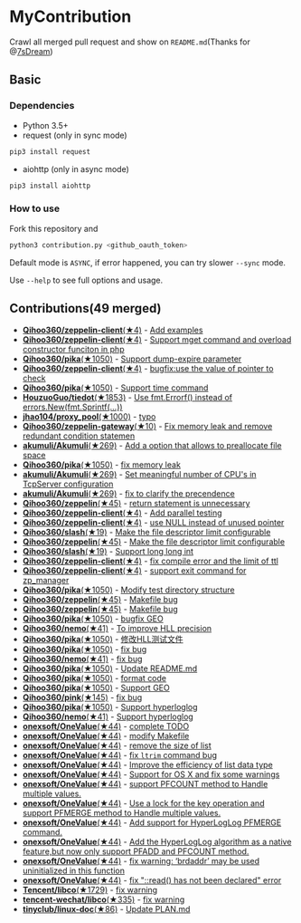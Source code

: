 # MyContribution

Crawl all merged pull request and show on `README.md`(Thanks for @[7sDream](https://github.com/7sDream))

## Basic

### Dependencies

 - Python 3.5+
 - request (only in sync mode)

```bash
pip3 install request
```
 - aiohttp (only in async mode)

```bash
pip3 install aiohttp
```

### How to use

Fork this repository and 

```bash
python3 contribution.py <github_oauth_token>
```

Default mode is `ASYNC`, if error happened, you can try slower `--sync` mode.

Use `--help` to see full options and usage.

## Contributions(49 merged)

* [**Qihoo360/zeppelin-client**(★4)](https://github.com/Qihoo360/zeppelin-client) - [Add examples](https://github.com/Qihoo360/zeppelin-client/pulls/11)
* [**Qihoo360/zeppelin-client**(★4)](https://github.com/Qihoo360/zeppelin-client) - [Support mget command and overload constructor funciton in php](https://github.com/Qihoo360/zeppelin-client/pulls/9)
* [**Qihoo360/pika**(★1050)](https://github.com/Qihoo360/pika) - [Support dump-expire parameter](https://github.com/Qihoo360/pika/pulls/127)
* [**Qihoo360/zeppelin-client**(★4)](https://github.com/Qihoo360/zeppelin-client) - [bugfix:use the value of pointer to check](https://github.com/Qihoo360/zeppelin-client/pulls/8)
* [**Qihoo360/pika**(★1050)](https://github.com/Qihoo360/pika) - [Support time command](https://github.com/Qihoo360/pika/pulls/124)
* [**HouzuoGuo/tiedot**(★1853)](https://github.com/HouzuoGuo/tiedot) - [Use fmt.Errorf() instead of errors.New(fmt.Sprintf(...))](https://github.com/HouzuoGuo/tiedot/pulls/133)
* [**jhao104/proxy_pool**(★1000)](https://github.com/jhao104/proxy_pool) - [typo](https://github.com/jhao104/proxy_pool/pulls/42)
* [**Qihoo360/zeppelin-gateway**(★10)](https://github.com/Qihoo360/zeppelin-gateway) - [Fix memory leak and remove redundant condition statemen](https://github.com/Qihoo360/zeppelin-gateway/pulls/1)
* [**akumuli/Akumuli**(★269)](https://github.com/akumuli/Akumuli) - [Add a option that allows to preallocate file space](https://github.com/akumuli/Akumuli/pulls/185)
* [**Qihoo360/pika**(★1050)](https://github.com/Qihoo360/pika) - [fix memory leak](https://github.com/Qihoo360/pika/pulls/98)
* [**akumuli/Akumuli**(★269)](https://github.com/akumuli/Akumuli) - [Set meaningful number of CPU's in TcpServer configuration](https://github.com/akumuli/Akumuli/pulls/184)
* [**akumuli/Akumuli**(★269)](https://github.com/akumuli/Akumuli) - [fix to clarify the precendence](https://github.com/akumuli/Akumuli/pulls/182)
* [**Qihoo360/zeppelin**(★45)](https://github.com/Qihoo360/zeppelin) - [return statement is unnecessary](https://github.com/Qihoo360/zeppelin/pulls/6)
* [**Qihoo360/zeppelin-client**(★4)](https://github.com/Qihoo360/zeppelin-client) - [Add parallel testing](https://github.com/Qihoo360/zeppelin-client/pulls/4)
* [**Qihoo360/zeppelin-client**(★4)](https://github.com/Qihoo360/zeppelin-client) - [use NULL instead of unused pointer](https://github.com/Qihoo360/zeppelin-client/pulls/3)
* [**Qihoo360/slash**(★19)](https://github.com/Qihoo360/slash) - [Make the file descriptor limit configurable](https://github.com/Qihoo360/slash/pulls/3)
* [**Qihoo360/zeppelin**(★45)](https://github.com/Qihoo360/zeppelin) - [Make the file descriptor limit configurable](https://github.com/Qihoo360/zeppelin/pulls/5)
* [**Qihoo360/slash**(★19)](https://github.com/Qihoo360/slash) - [Support long long int](https://github.com/Qihoo360/slash/pulls/2)
* [**Qihoo360/zeppelin-client**(★4)](https://github.com/Qihoo360/zeppelin-client) - [fix compile error and the limit of ttl](https://github.com/Qihoo360/zeppelin-client/pulls/2)
* [**Qihoo360/zeppelin-client**(★4)](https://github.com/Qihoo360/zeppelin-client) - [support exit command for zp_manager](https://github.com/Qihoo360/zeppelin-client/pulls/1)
* [**Qihoo360/pika**(★1050)](https://github.com/Qihoo360/pika) - [Modify test directory structure](https://github.com/Qihoo360/pika/pulls/90)
* [**Qihoo360/zeppelin**(★45)](https://github.com/Qihoo360/zeppelin) - [Makefile bug](https://github.com/Qihoo360/zeppelin/pulls/4)
* [**Qihoo360/zeppelin**(★45)](https://github.com/Qihoo360/zeppelin) - [Makefile bug](https://github.com/Qihoo360/zeppelin/pulls/3)
* [**Qihoo360/pika**(★1050)](https://github.com/Qihoo360/pika) - [bugfix GEO](https://github.com/Qihoo360/pika/pulls/77)
* [**Qihoo360/nemo**(★41)](https://github.com/Qihoo360/nemo) - [To improve HLL precision](https://github.com/Qihoo360/nemo/pulls/8)
* [**Qihoo360/pika**(★1050)](https://github.com/Qihoo360/pika) - [修改HLL测试文件](https://github.com/Qihoo360/pika/pulls/74)
* [**Qihoo360/pika**(★1050)](https://github.com/Qihoo360/pika) - [fix bug](https://github.com/Qihoo360/pika/pulls/72)
* [**Qihoo360/nemo**(★41)](https://github.com/Qihoo360/nemo) - [fix bug](https://github.com/Qihoo360/nemo/pulls/7)
* [**Qihoo360/pika**(★1050)](https://github.com/Qihoo360/pika) - [Update README.md](https://github.com/Qihoo360/pika/pulls/71)
* [**Qihoo360/pika**(★1050)](https://github.com/Qihoo360/pika) - [format code](https://github.com/Qihoo360/pika/pulls/66)
* [**Qihoo360/pika**(★1050)](https://github.com/Qihoo360/pika) - [Support GEO](https://github.com/Qihoo360/pika/pulls/59)
* [**Qihoo360/pink**(★145)](https://github.com/Qihoo360/pink) - [fix bug](https://github.com/Qihoo360/pink/pulls/3)
* [**Qihoo360/pika**(★1050)](https://github.com/Qihoo360/pika) - [Support hyperloglog](https://github.com/Qihoo360/pika/pulls/56)
* [**Qihoo360/nemo**(★41)](https://github.com/Qihoo360/nemo) - [Support hyperloglog](https://github.com/Qihoo360/nemo/pulls/6)
* [**onexsoft/OneValue**(★44)](https://github.com/onexsoft/OneValue) - [complete TODO](https://github.com/onexsoft/OneValue/pulls/21)
* [**onexsoft/OneValue**(★44)](https://github.com/onexsoft/OneValue) - [modify Makefile](https://github.com/onexsoft/OneValue/pulls/20)
* [**onexsoft/OneValue**(★44)](https://github.com/onexsoft/OneValue) - [remove the size of list](https://github.com/onexsoft/OneValue/pulls/19)
* [**onexsoft/OneValue**(★44)](https://github.com/onexsoft/OneValue) - [fix `ltrim` command bug](https://github.com/onexsoft/OneValue/pulls/17)
* [**onexsoft/OneValue**(★44)](https://github.com/onexsoft/OneValue) - [Improve the efficiency of list data type](https://github.com/onexsoft/OneValue/pulls/16)
* [**onexsoft/OneValue**(★44)](https://github.com/onexsoft/OneValue) - [Support for OS X and fix some warnings](https://github.com/onexsoft/OneValue/pulls/15)
* [**onexsoft/OneValue**(★44)](https://github.com/onexsoft/OneValue) - [support PFCOUNT method to Handle multiple values.](https://github.com/onexsoft/OneValue/pulls/12)
* [**onexsoft/OneValue**(★44)](https://github.com/onexsoft/OneValue) - [Use a lock for the key operation and support PFMERGE  method  to Handle multiple values.](https://github.com/onexsoft/OneValue/pulls/9)
* [**onexsoft/OneValue**(★44)](https://github.com/onexsoft/OneValue) - [Add support for HyperLogLog PFMERGE command.](https://github.com/onexsoft/OneValue/pulls/8)
* [**onexsoft/OneValue**(★44)](https://github.com/onexsoft/OneValue) - [Add the HyperLogLog algorithm as a native feature,but now only support PFADD and PFCOUNT method.](https://github.com/onexsoft/OneValue/pulls/6)
* [**onexsoft/OneValue**(★44)](https://github.com/onexsoft/OneValue) - [fix warning: ‘brdaddr’ may be used uninitialized in this function](https://github.com/onexsoft/OneValue/pulls/3)
* [**onexsoft/OneValue**(★44)](https://github.com/onexsoft/OneValue) - [fix "::read() has not been declared" error](https://github.com/onexsoft/OneValue/pulls/1)
* [**Tencent/libco**(★1729)](https://github.com/Tencent/libco) - [fix warning](https://github.com/Tencent/libco/pulls/1)
* [**tencent-wechat/libco**(★335)](https://github.com/tencent-wechat/libco) - [fix warning](https://github.com/tencent-wechat/libco/pulls/1)
* [**tinyclub/linux-doc**(★86)](https://github.com/tinyclub/linux-doc) - [Update PLAN.md](https://github.com/tinyclub/linux-doc/pulls/5)
